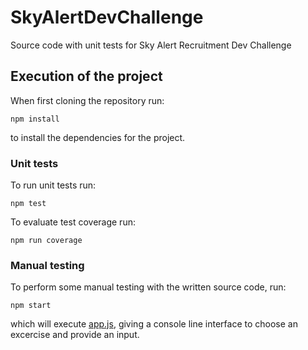 # SkyAlertDevChallenge
Source code with unit tests for Sky Alert Recruitment Dev Challenge 

## Execution of  the project 
When first cloning the repository run:
```
npm install
```
to install the dependencies for the project. 

### Unit tests 
To run unit tests run: 
```
npm test
```
To evaluate test coverage run: 
```
npm run coverage
```
### Manual testing
To perform some manual testing with the written source code, run:
```
npm start
```
which will execute [app.js](src/app.ts), giving a console line interface to choose an excercise and provide an input. 
